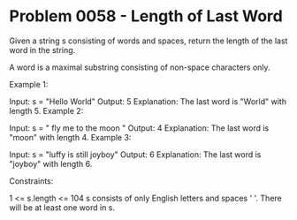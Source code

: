 # Problem 0058 - Length of Last Word 


Given a string s consisting of words and spaces, return the length of the last word in the string.

A word is a maximal
substring
consisting of non-space characters only.



Example 1:

Input: s = "Hello World"
Output: 5
Explanation: The last word is "World" with length 5.
Example 2:

Input: s = "   fly me   to   the moon  "
Output: 4
Explanation: The last word is "moon" with length 4.
Example 3:

Input: s = "luffy is still joyboy"
Output: 6
Explanation: The last word is "joyboy" with length 6.


Constraints:

1 <= s.length <= 104
s consists of only English letters and spaces ' '.
There will be at least one word in s.
